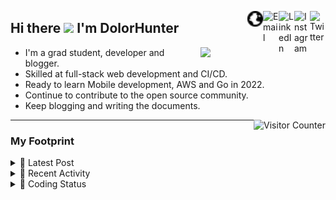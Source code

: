 <a href="https://twitter.com/tzu__hsiang"><img align="right" alt="Twitter" width="25px" src="https://cdn.jsdelivr.net/npm/simple-icons@v3/icons/twitter.svg"/></a>
<a href="https://www.instagram.com/wangzi_xiang/"><img align="right" alt="Instagram" width="25px" src="https://cdn.jsdelivr.net/npm/simple-icons@v3/icons/instagram.svg"/></a>
<a href="https://www.linkedin.com/in/zixiangwang/"><img align="right" alt="LinkedIn" width="25px" src="https://cdn.jsdelivr.net/npm/simple-icons@v3/icons/linkedin.svg"/></a>
<a href="mailto:dolorhunter@gmail.com"><img align="right" alt="Email" width="25px" src="https://cdn.jsdelivr.net/npm/simple-icons@3.5.0/icons/gmail.svg"/></a>
<a href="https://dolorhunter.com"><img align="right" alt="dolorhunter.com" width="25px" src="https://raw.githubusercontent.com/iconic/open-iconic/master/svg/globe.svg" /></a>

<h2>Hi there <img src="https://media.giphy.com/media/hvRJCLFzcasrR4ia7z/giphy.gif" width="25"> I'm DolorHunter</h2>

<a href="https://dolorhunter.com"><img width="125px" align='right' src="https://res.cloudinary.com/dfb5w2ccj/image/upload/v1641176695/favicon_a41cwz.png"></a>

<ul>
  <li>I'm a grad student, developer and blogger.</li>
  <li>Skilled at full-stack web development and CI/CD.</li>
  <li>Ready to learn Mobile development, AWS and Go in 2022.</li>
  <li>Continue to contribute to the open source community.</li>
  <li>Keep blogging and writing the documents.</li>
</ul>

<img align="right" alt="Visitor Counter" src="https://komarev.com/ghpvc/?username=DolorHunter&color=dc143c&style=flat-square">

---

### My Footprint

<details>
  <summary>🙉 Latest Post</summary>

<!-- BLOG-POST-LIST:START -->
- [美國攻略 ep12 重遊紐約城](https://dolorhunter.com/us-living-101-ep12-nyc-2/)
- [美國攻略 ep11 芝加哥](https://dolorhunter.com/us-living-101-ep11-chicago/)
- [遊移的月亮 - 第 100 篇博客總結](https://dolorhunter.com/wandering-moon-100-th-blog-summary/)
- [大時代的用腳投票 - 你拼命潤](https://dolorhunter.com/voting-with-the-feet-in-the-big-era-npm-run/)
- [大翻譯運動 - 讓世界看見真正的中國](https://dolorhunter.com/the-great-translation-movement-let-the-world-see-the-real-china/)
<!-- BLOG-POST-LIST:END -->

</details>

<details>
  <summary>🙊 Recent Activity</summary>

<!--START_SECTION:activity-->
1. ❌ Closed PR [#578](https://github.com/coderQuad/New-Grad-Positions-2023/pull/578) in [coderQuad/New-Grad-Positions-2023](https://github.com/coderQuad/New-Grad-Positions-2023)
2. 💪 Opened PR [#578](https://github.com/coderQuad/New-Grad-Positions-2023/pull/578) in [coderQuad/New-Grad-Positions-2023](https://github.com/coderQuad/New-Grad-Positions-2023)
3. 🎉 Merged PR [#26](https://github.com/lib-hfut/lib-hfut/pull/26) in [lib-hfut/lib-hfut](https://github.com/lib-hfut/lib-hfut)
4. 🎉 Merged PR [#25](https://github.com/lib-hfut/lib-hfut/pull/25) in [lib-hfut/lib-hfut](https://github.com/lib-hfut/lib-hfut)
5. 🎉 Merged PR [#24](https://github.com/lib-hfut/lib-hfut/pull/24) in [lib-hfut/lib-hfut](https://github.com/lib-hfut/lib-hfut)
<!--END_SECTION:activity-->

</details>

<details>
  <summary>🙈 Coding Status</summary>
    <img align="left" alt="GitHub Status" src="https://github-readme-stats.vercel.app/api?username=dolorhunter&show_icons=true&bg_color=30,e96443,904e95&title_color=fff&text_color=fff">
    <img align="left" alt="Code Status" src="https://github-readme-stats.vercel.app/api/top-langs/?username=dolorhunter&layout=compact&bg_color=30,e96443,904e95&title_color=fff&text_color=fff" />
</details>

